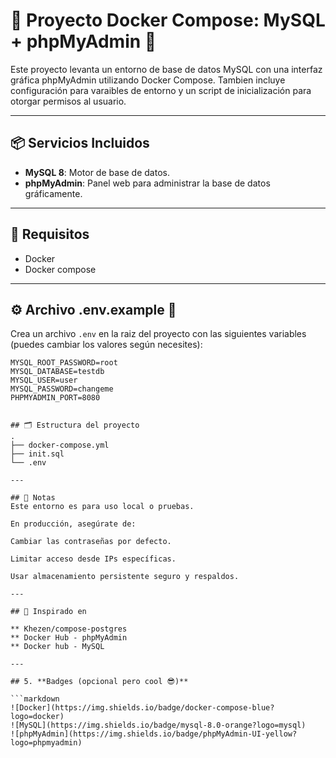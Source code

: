 # 🚀 Proyecto Docker Compose: MySQL + phpMyAdmin 🐬

Este proyecto levanta un entorno de base de datos MySQL con una interfaz gráfica phpMyAdmin utilizando Docker Compose. Tambien incluye configuración para varaibles de entorno y un script de inicialización para otorgar permisos al usuario.

---

## 📦 Servicios Incluidos

- **MySQL 8**: Motor de base de datos.
- **phpMyAdmin**: Panel web para administrar la base de datos gráficamente.

---

## 🧾 Requisitos

- Docker
- Docker compose

---

## ⚙️ Archivo .env.example 🧪

Crea un archivo `.env` en la raiz del proyecto con las siguientes variables (puedes cambiar los valores según necesites):

```env
MYSQL_ROOT_PASSWORD=root
MYSQL_DATABASE=testdb
MYSQL_USER=user
MYSQL_PASSWORD=changeme
PHPMYADMIN_PORT=8080


## 🗂️ Estructura del proyecto
.
├── docker-compose.yml
├── init.sql
└── .env

---

## 📝 Notas
Este entorno es para uso local o pruebas.

En producción, asegúrate de:

Cambiar las contraseñas por defecto.

Limitar acceso desde IPs específicas.

Usar almacenamiento persistente seguro y respaldos.

---

## 📌 Inspirado en

** Khezen/compose-postgres
** Docker Hub - phpMyAdmin
** Docker hub - MySQL

---

## 5. **Badges (opcional pero cool 😎)**

```markdown
![Docker](https://img.shields.io/badge/docker-compose-blue?logo=docker)
![MySQL](https://img.shields.io/badge/mysql-8.0-orange?logo=mysql)
![phpMyAdmin](https://img.shields.io/badge/phpMyAdmin-UI-yellow?logo=phpmyadmin)